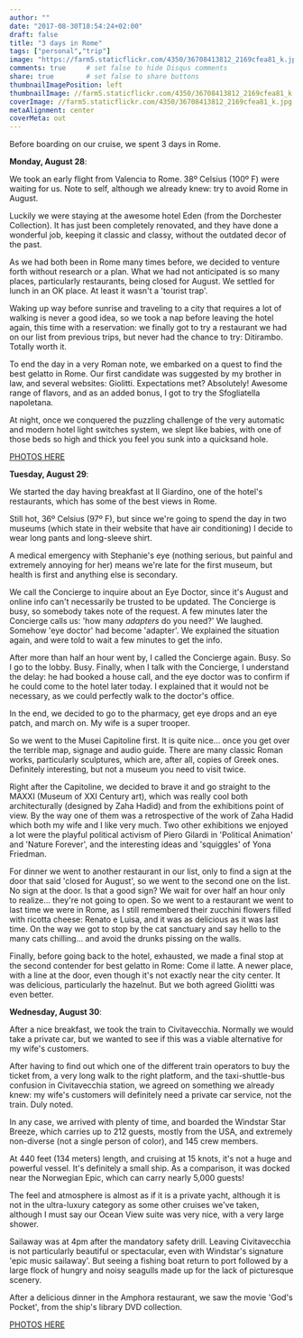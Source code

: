 ```yaml
---
author: ""
date: "2017-08-30T18:54:24+02:00"
draft: false
title: "3 days in Rome"
tags: ["personal","trip"]
image: "https://farm5.staticflickr.com/4350/36708413812_2169cfea81_k.jpg"
comments: true     # set false to hide Disqus comments
share: true        # set false to share buttons
thumbnailImagePosition: left
thumbnailImage: //farm5.staticflickr.com/4350/36708413812_2169cfea81_k.jpg
coverImage: //farm5.staticflickr.com/4350/36708413812_2169cfea81_k.jpg
metaAlignment: center
coverMeta: out
---
```


Before boarding on our cruise, we spent 3 days in Rome.

<!--more-->

**Monday, August 28**:

We took an early flight from Valencia to Rome. 38º Celsius (100º F) were waiting for us. Note to self, although we already knew: try to avoid Rome in August.

Luckily we were staying at the awesome hotel Eden (from the Dorchester Collection). It has just been completely renovated, and they have done a wonderful job, keeping it classic and classy, without the outdated decor of the past. 

As we had both been in Rome many times before, we decided to venture forth without research or a plan. What we had not anticipated is so many places, particularly restaurants, being closed for August. We settled for lunch in an OK place. At least it wasn't a 'tourist trap'.

Waking up way before sunrise and traveling to a city that requires a lot of walking is never a good idea, so we took a nap before leaving the hotel again, this time with a reservation: we finally got to try a restaurant we had on our list from previous trips, but never had the chance to try: Ditirambo. Totally worth it.

To end the day in a very Roman note, we embarked on a quest to find the best gelatto in Rome. Our first candidate was suggested by my brother in law, and several websites: Giolitti. Expectations met? Absolutely! Awesome range of flavors, and as an added bonus, I got to try the Sfogliatella napoletana.

At night, once we conquered the puzzling challenge of the very automatic and modern hotel light switches system, we slept like babies, with one of those beds so high and thick you feel you sunk into a quicksand hole.

[PHOTOS HERE](https://www.flickr.com/photos/jcortell/albums/72157685376054071)

**Tuesday, August 29**:

We started the day having breakfast at Il Giardino, one of the hotel's restaurants, which has some of the best views in Rome.

Still hot, 36º Celsius (97º F), but since we're going to spend the day in two museums (which state in their website that have air conditioning)  I decide to wear long pants and long-sleeve shirt.

A medical emergency with Stephanie's eye (nothing serious, but painful and extremely annoying for her) means we're late for the first museum, but health is first and anything else is secondary.

We call the Concierge to inquire about an Eye Doctor, since it's August and online info can't necessarily be trusted to be updated. The Concierge is busy, so somebody takes note of the request. A few minutes later the Concierge calls us: 'how many *adapters* do you need?' We laughed. Somehow 'eye doctor' had become 'adapter'. We explained the situation again, and were told to wait a few minutes to get the info.

After more than half an hour went by, I called the Concierge again. Busy. So I go to the lobby. Busy. Finally, when I talk with the Concierge, I understand the delay: he had booked a house call, and the eye doctor was to confirm if he could come to the hotel later today. I explained that it would not be necessary, as we could perfectly walk to the doctor's office.

In the end, we decided to go to the pharmacy, get eye drops and an eye patch, and march on. My wife is a super trooper.

So we went to the Musei Capitoline first. It is quite nice... once you get over the terrible map, signage and audio guide. There are many classic Roman works, particularly sculptures, which are, after all, copies of Greek ones. Definitely interesting, but not a museum you need to visit twice.

Right after the Capitoline, we decided to brave it and go straight to the MAXXI (Museum of XXI Century art), which was really cool both architecturally (designed by Zaha Hadid) and from the exhibitions point of view. By the way one of them was a retrospective of the work of Zaha Hadid which both my wife and I like very much. Two other exhibitions we enjoyed a lot were the playful political activism of Piero Gilardi in 'Political Animation' and 'Nature Forever', and the interesting ideas and 'squiggles' of Yona Friedman.

For dinner we went to another restaurant in our list, only to find a sign at the door that said 'closed for August', so we went to the second one on the list. No sign at the door. Is that a good sign? We wait for over half an hour only to realize... they're not going to open. So we went to a restaurant we went to last time we were in Rome, as I still remembered their zucchini flowers filled with ricotta cheese: Renato e Luisa, and it was as delicious as it was last time. On the way we got to stop by the cat sanctuary and say hello to the many cats chilling... and avoid the drunks pissing on the walls. 

Finally, before going back to the hotel, exhausted, we made a final stop at the second contender for best gelatto in Rome: Come il latte. A newer place, with a line at the door, even though it's not exactly near the city center. It was delicious, particularly the hazelnut. But we both agreed Giolitti was even better.

<div id="flickrembed"></div><div style="position:absolute; top:-70px; display:block; text-align:center; z-index:-1;"></div><script src='https://flickrembed.com/embed_v2.js.php?source=flickr&layout=responsive&input=www.flickr.com/photos/jcortell/albums/72157688302095905&sort=5&by=album&theme=default&scale=fill&limit=100&skin=default&autoplay=true'></script>

**Wednesday, August 30**:

After a nice breakfast, we took the train to Civitavecchia. Normally we would take a private car, but we wanted to see if this was a viable alternative for my wife's customers. 

After having to find out which one of the different train operators to buy the ticket from, a very long walk to the right platform, and the taxi-shuttle-bus confusion in Civitavecchia station, we agreed on something we already knew: my wife's customers will definitely need a private car service, not the train. Duly noted.

In any case, we arrived with plenty of time, and boarded the Windstar Star Breeze, which carries up to 212 guests, mostly from the USA, and extremely non-diverse (not a single person of color), and 145 crew members.

At 440 feet (134 meters) length, and cruising at 15 knots, it's not a huge and powerful vessel.  It's definitely a small ship. As a comparison, it was docked near the Norwegian Epic, which can carry nearly 5,000 guests!

The feel and atmosphere is almost as if it is a private yacht, although it is not in the ultra-luxury category as some other cruises we've taken, although I must say our Ocean View suite was very nice, with a very large shower.

Sailaway was at 4pm after the mandatory safety drill. Leaving Civitavecchia is not particularly beautiful or spectacular, even with Windstar's signature 'epic music sailaway'. But seeing a fishing boat return to port followed by a large flock of hungry and noisy seagulls made up for the lack of picturesque scenery.

After a delicious dinner in the Amphora restaurant, we saw the movie 'God's Pocket', from the ship's library DVD collection.

[PHOTOS HERE](https://www.flickr.com/photos/jcortell/albums/72157688615746695) 
